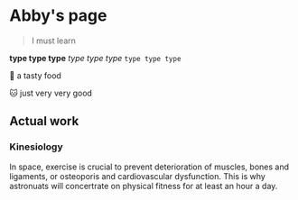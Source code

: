 # Abby's page
> I must learn

**type type type**
_type type type_
`type type type`

:apple: a tasty food

:cat: just very very good

## Actual work
### Kinesiology
In space, exercise is crucial to prevent deterioration of muscles, bones and ligaments, or osteoporis and cardiovascular dysfunction. This is why astronuats will concertrate on physical fitness for at least an hour a day.

